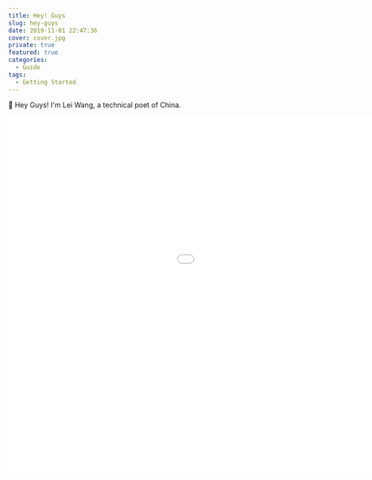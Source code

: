 ```yaml
---
title: Hey! Guys
slug: hey-guys
date: 2019-11-01 22:47:36
cover: cover.jpg
private: true
featured: true
categories:
  - Guide
tags:
  - Getting Started
---
```


👋 Hey Guys! I'm Lei Wang, a technical poet of China.

<iframe src="//1251429982.vod2.myqcloud.com/vod-player/1251429982/5285890795319388797/tcplayer/console/vod-player.html?autoplay=false&width=1280&height=720" frameborder="0" scrolling="no" width="1280" height="720" allowfullscreen></iframe>

